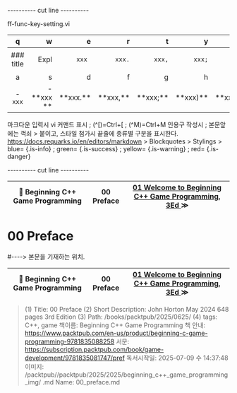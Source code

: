 
---------- cut line ----------

ff-func-key-setting.vi

| q     | w     | e     | r     | t     | y     | u     | i     | o     | p     |
:------:|------:|------:|------:|------:|------:|------:|------:|------:|------:|
|### title | ``` ``` Expl| `xxx `|`xxx.`|`xxx,`|`xxx;`|`xxx)`|`xxx:`|`xxx}`| 없 음 |
| a     | s     | d     | f     | g     | h     | j     | k     | l     |
|- `xxx`|- \*\*xxx \*\*| \*\*xxx.\*\*| \*\*xxx,\*\*| \*\*xxx;\*\*| \*\*xxx)\*\*| \*\*xxx:\*\*| \*\*xxx}\*\*|

마크다운 입력시 vi 커맨드 표시 ; (^[)=Ctrl+[ ; (^M)=Ctrl+M
인용구 작성시 ; 본문앞에는 꺽쇠 > 붙이고, 스타일 첨가시 끝줄에 종류별 구분을 표시한다.
https://docs.requarks.io/en/editors/markdown > Blockquotes > Stylings >
blue= {.is-info} ; green= {.is-success} ; yellow= {.is-warning} ; red= {.is-danger}

---------- cut line ----------

| 🏁 Beginning C++ Game Programming | 00 Preface | [ 01 Welcome to Beginning C++ Game Programming, 3Ed ](/books/packtpub/2025/0625_beginning_c++_game_programming/01) ≫ |
|:----:|:----:|:----:|

# 00 Preface
#----> 본문을 기재하는 위치.



| 🏁 Beginning C++ Game Programming | 00 Preface | [ 01 Welcome to Beginning C++ Game Programming, 3Ed ](/books/packtpub/2025/0625_beginning_c++_game_programming/01) ≫ |
|:----:|:----:|:----:|

> (1) Title: 00 Preface
> (2) Short Description: John Horton May 2024 648 pages 3rd Edition
> (3) Path: /books/packtpub/2025/0625/
> (4) tags: C++, game
> 책이름: Beginning C++ Game Programming
> 책 안내: https://www.packtpub.com/en-us/product/beginning-c-game-programming-9781835088258
> 서문: https://subscription.packtpub.com/book/game-development/9781835081747/pref
> 독서시작일: 2025-07-09 수 14:37:48
> 이미지: /packtpub//packtpub/2025/2025/beginning_c++_game_programming_img/
> .md Name: 00_preface.md

